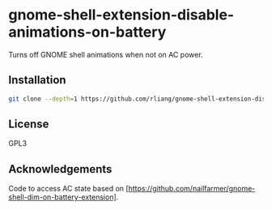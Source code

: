 # gnome-shell-extension-disable-animations-on-battery
Turns off GNOME shell animations when not on AC power.

## Installation
```sh
git clone --depth=1 https://github.com/rliang/gnome-shell-extension-disable-animations-on-battery ~/.local/share/gnome-shell/extensions/disable-animations-on-battery@rliang.github.com
```

## License
GPL3

## Acknowledgements

Code to access AC state based on [https://github.com/nailfarmer/gnome-shell-dim-on-battery-extension].
